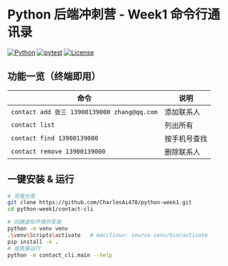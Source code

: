 # Python 后端冲刺营 - Week1 命令行通讯录

[![Python](https://img.shields.io/badge/Python-3.11-blue)](https://www.python.org/)
[![pytest](https://img.shields.io/badge/pytest-passed-4success)](https://github.com/pytest-dev/pytest)
[![License](https://img.shields.io/badge/license-MIT-green)](LICENSE)

## 功能一览（终端即用）
| 命令 | 说明 |
| ---- | ---- |
| `contact add 张三 13900139000 zhang@qq.com` | 添加联系人 |
| `contact list` | 列出所有 |
| `contact find 13900139000` | 按手机号查找 |
| `contact remove 13900139000` | 删除联系人 |

## 一键安装 & 运行
```bash
# 克隆仓库
git clone https://github.com/CharlesAi478/python-week1.git
cd python-week1/contact-cli

# 创建虚拟环境并安装
python -m venv venv
.\venv\Scripts\activate   # mac/linux: source venv/bin/activate
pip install -e .
# 或直接运行
python -m contact_cli.main --help
